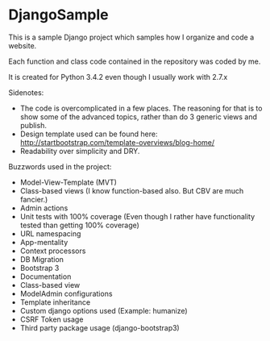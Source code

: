 # DjangoSample
This is a sample Django project which samples how I organize and code a website.

Each function and class code contained in the repository was coded by me.

It is created for Python 3.4.2 even though I usually work with 2.7.x

Sidenotes:
 - The code is overcomplicated in a few places. The reasoning for that is to show some of the advanced topics, rather than do 3 generic views and publish.
 - Design template used can be found here: http://startbootstrap.com/template-overviews/blog-home/
 - Readability over simplicity and DRY.

Buzzwords used in the project:
- Model-View-Template (MVT)
- Class-based views (I know function-based also. But CBV are much fancier.)
- Admin actions
- Unit tests with 100% coverage (Even though I rather have functionality tested than getting 100% coverage)
- URL namespacing
- App-mentality
- Context processors
- DB Migration
- Bootstrap 3
- Documentation
- Class-based view
- ModelAdmin configurations
- Template inheritance
- Custom django options used (Example: humanize)
- CSRF Token usage
- Third party package usage (django-bootstrap3)